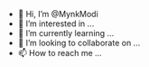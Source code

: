 - 👋 Hi, I’m @MynkModi
- 👀 I’m interested in ...
- 🌱 I’m currently learning ...
- 💞️ I’m looking to collaborate on ...
- 📫 How to reach me ...

<!---
MynkModi/MynkModi is a ✨ special ✨ repository because its `README.md` (this file) appears on your GitHub profile.
You can click the Preview link to take a look at your changes.
--->

